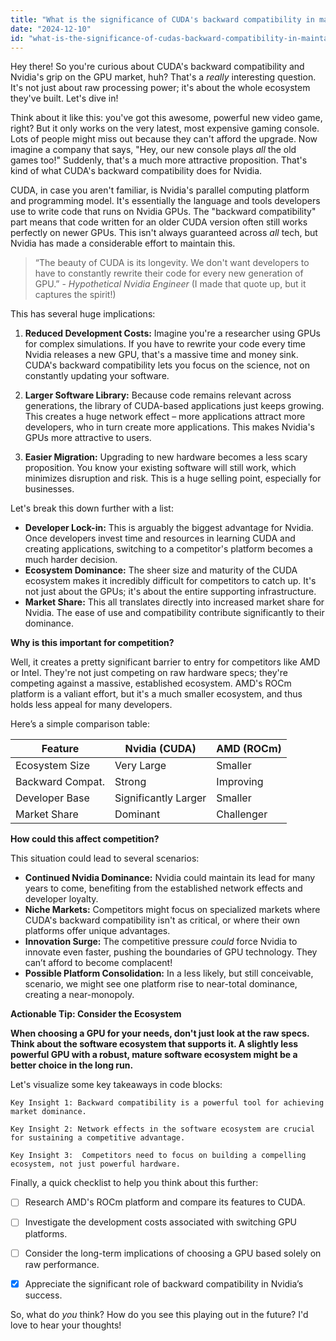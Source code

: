 ```yaml
---
title: "What is the significance of CUDA's backward compatibility in maintaining Nvidia's dominance, and how could this affect competition in the GPU market?"
date: "2024-12-10"
id: "what-is-the-significance-of-cudas-backward-compatibility-in-maintaining-nvidias-dominance-and-how-could-this-affect-competition-in-the-gpu-market"
---
```


Hey there!  So you're curious about CUDA's backward compatibility and Nvidia's grip on the GPU market, huh? That's a *really* interesting question.  It's not just about raw processing power; it's about the whole ecosystem they've built. Let's dive in!

Think about it like this: you've got this awesome, powerful new video game, right?  But it only works on the very latest, most expensive gaming console.  Lots of people might miss out because they can't afford the upgrade.  Now imagine a company that says, "Hey, our new console plays *all* the old games too!" Suddenly, that's a much more attractive proposition.  That's kind of what CUDA's backward compatibility does for Nvidia.

CUDA, in case you aren't familiar, is Nvidia's parallel computing platform and programming model. It's essentially the language and tools developers use to write code that runs on Nvidia GPUs.  The "backward compatibility" part means that code written for an older CUDA version often still works perfectly on newer GPUs. This isn't always guaranteed across *all* tech, but Nvidia has made a considerable effort to maintain this.

> “The beauty of CUDA is its longevity.  We don't want developers to have to constantly rewrite their code for every new generation of GPU.” - *Hypothetical Nvidia Engineer* (I made that quote up, but it captures the spirit!)


This has several huge implications:

1. **Reduced Development Costs:**  Imagine you're a researcher using GPUs for complex simulations.  If you have to rewrite your code every time Nvidia releases a new GPU, that's a massive time and money sink. CUDA's backward compatibility lets you focus on the science, not on constantly updating your software.

2. **Larger Software Library:** Because code remains relevant across generations, the library of CUDA-based applications just keeps growing.  This creates a huge network effect – more applications attract more developers, who in turn create more applications. This makes Nvidia's GPUs more attractive to users.

3. **Easier Migration:** Upgrading to new hardware becomes a less scary proposition.  You know your existing software will still work, which minimizes disruption and risk.  This is a huge selling point, especially for businesses.

Let's break this down further with a list:

* **Developer Lock-in:** This is arguably the biggest advantage for Nvidia.  Once developers invest time and resources in learning CUDA and creating applications, switching to a competitor's platform becomes a much harder decision.
* **Ecosystem Dominance:**  The sheer size and maturity of the CUDA ecosystem makes it incredibly difficult for competitors to catch up. It's not just about the GPUs; it's about the entire supporting infrastructure.
* **Market Share:** This all translates directly into increased market share for Nvidia.  The ease of use and compatibility contribute significantly to their dominance.


**Why is this important for competition?**

Well, it creates a pretty significant barrier to entry for competitors like AMD or Intel.  They're not just competing on raw hardware specs; they're competing against a massive, established ecosystem.  AMD's ROCm platform is a valiant effort, but it's a much smaller ecosystem, and thus holds less appeal for many developers.


Here’s a simple comparison table:

| Feature          | Nvidia (CUDA)             | AMD (ROCm)              |
|-----------------|--------------------------|--------------------------|
| Ecosystem Size   | Very Large                | Smaller                  |
| Backward Compat. | Strong                    | Improving                |
| Developer Base   | Significantly Larger    | Smaller                   |
| Market Share     | Dominant                 | Challenger                |


**How could this affect competition?**

This situation could lead to several scenarios:

* **Continued Nvidia Dominance:** Nvidia could maintain its lead for many years to come, benefiting from the established network effects and developer loyalty.
* **Niche Markets:** Competitors might focus on specialized markets where CUDA's backward compatibility isn't as critical, or where their own platforms offer unique advantages.
* **Innovation Surge:** The competitive pressure *could* force Nvidia to innovate even faster, pushing the boundaries of GPU technology.  They can’t afford to become complacent!
* **Possible Platform Consolidation:**  In a less likely, but still conceivable, scenario, we might see one platform rise to near-total dominance, creating a near-monopoly.


**Actionable Tip: Consider the Ecosystem**

**When choosing a GPU for your needs, don't just look at the raw specs.  Think about the software ecosystem that supports it.  A slightly less powerful GPU with a robust, mature software ecosystem might be a better choice in the long run.**


Let's visualize some key takeaways in code blocks:

```
Key Insight 1: Backward compatibility is a powerful tool for achieving market dominance.
```

```
Key Insight 2: Network effects in the software ecosystem are crucial for sustaining a competitive advantage.
```

```
Key Insight 3:  Competitors need to focus on building a compelling ecosystem, not just powerful hardware.
```

Finally, a quick checklist to help you think about this further:

- [ ] Research AMD's ROCm platform and compare its features to CUDA.
- [ ] Investigate the development costs associated with switching GPU platforms.
- [ ] Consider the long-term implications of choosing a GPU based solely on raw performance.
- [x]  Appreciate the significant role of backward compatibility in Nvidia’s success.


So, what do *you* think?  How do you see this playing out in the future?  I'd love to hear your thoughts!
